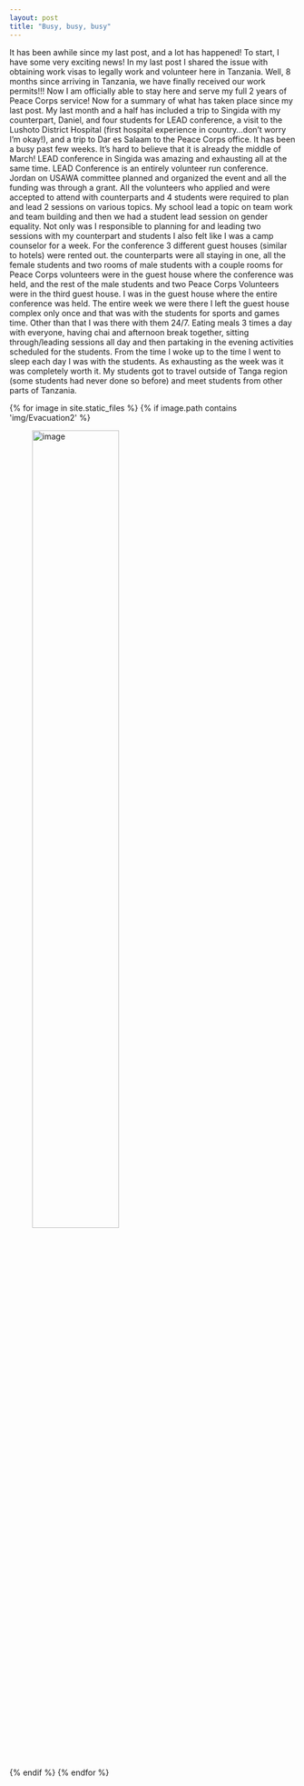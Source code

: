 ```yaml
---
layout: post
title: "Busy, busy, busy"
---
```



It has been awhile since my last post, and a lot has happened! To start, I have some very exciting news! In my last post I shared the issue with obtaining work visas to legally work and volunteer here in Tanzania. Well, 8 months since arriving in Tanzania, we have finally received our work permits!!! Now I am officially able to stay here and serve my full 2 years of Peace Corps service!
	Now for a summary of what has taken place since my last post. My last month and a half has included a trip to Singida with my counterpart, Daniel, and four students for LEAD conference, a visit to the Lushoto District Hospital (first hospital experience in country…don’t worry I’m okay!), and a trip to Dar es Salaam to the Peace Corps office. It has been a busy past few weeks. It’s hard to believe that it is already the middle of March!
	LEAD conference in Singida was amazing and exhausting all at the same time. LEAD Conference is an entirely volunteer run conference. Jordan on USAWA committee planned and organized the event and all the funding was through a grant. All the volunteers who applied and were accepted to attend with counterparts and 4 students were required to plan and lead 2 sessions on various topics. My school lead a topic on team work and team building and then we had a student lead session on gender equality. Not only was I responsible to planning for and leading two sessions with my counterpart and students I also felt like I was a camp counselor for a week. For the conference 3 different guest houses (similar to hotels) were rented out. the counterparts were all staying in one, all the female students and two rooms of male students with a couple rooms for Peace Corps volunteers were in the guest house where the conference was held, and the rest of the male students and two Peace Corps Volunteers were in the third guest house. I was in the guest house where the entire conference was held. The entire week we were there I left the guest house complex only once and that was with the students for sports and games time. Other than that I was there with them 24/7. Eating meals 3 times a day with everyone, having chai and afternoon break together, sitting through/leading sessions all day and then partaking in the evening activities scheduled for the students. From the time I woke up to the time I went to sleep each day I was with the students. As exhausting as the week was it was completely worth it. My students got to travel outside of Tanga region (some students had never done so before) and meet students from other parts of Tanzania. 

{% for image in site.static_files %}
    {% if image.path contains 'img/Evacuation2' %}
<figure>
<img src="{{ site.baseurl }}{{ image.path }}" style="width:60%" alt="image"/>
</figure>
    {% endif %}
{% endfor %}
